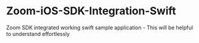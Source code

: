 # Zoom-iOS-SDK-Integration-Swift
Zoom SDK integrated working swift sample application - This will be helpful to understand effortlessly
